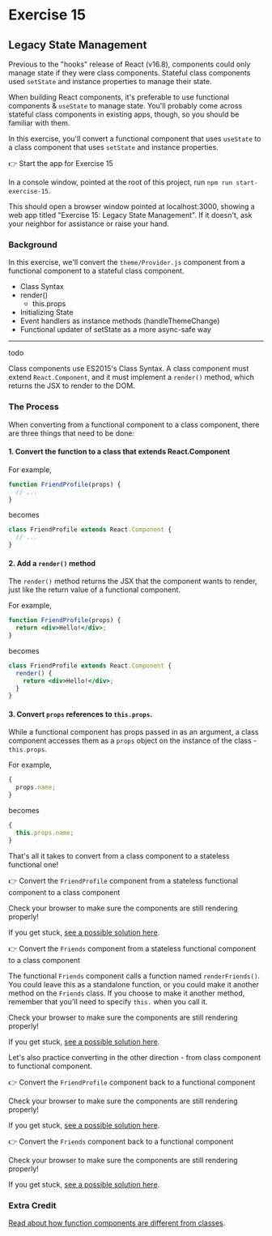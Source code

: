 # Exercise 15

## Legacy State Management

Previous to the "hooks" release of React (v16.8), components could only manage state if they were class components. Stateful class components used `setState` and instance properties to manage their state.

When building React components, it's preferable to use functional components & `useState` to manage state. You'll probably come across stateful class components in existing apps, though, so you should be familiar with them.

In this exercise, you'll convert a functional component that uses `useState` to a class component that uses `setState` and instance properties.

👉 Start the app for Exercise 15

In a console window, pointed at the root of this project, run `npm run start-exercise-15`.

This should open a browser window pointed at localhost:3000, showing a web app titled "Exercise 15: Legacy State Management". If it doesn't, ask your neighbor for assistance or raise your hand.

### Background

In this exercise, we'll convert the `theme/Provider.js` component from a functional component to a stateful class component.

- Class Syntax
- render()
  - this.props
- Initializing State
- Event handlers as instance methods (handleThemeChange)
- Functional updater of setState as a more async-safe way

---

todo

Class components use ES2015's Class Syntax. A class component must extend `React.Component`, and it must implement a `render()` method, which returns the JSX to render to the DOM.

### The Process

When converting from a functional component to a class component, there are three things that need to be done:

#### 1. Convert the function to a class that extends React.Component

For example,

```jsx
function FriendProfile(props) {
  // ...
}
```

becomes

```jsx
class FriendProfile extends React.Component {
  // ...
}
```

#### 2. Add a `render()` method

The `render()` method returns the JSX that the component wants to render, just like the return value of a functional component.

For example,

```jsx
function FriendProfile(props) {
  return <div>Hello!</div>;
}
```

becomes

```jsx
class FriendProfile extends React.Component {
  render() {
    return <div>Hello!</div>;
  }
}
```

#### 3. Convert `props` references to `this.props`.

While a functional component has props passed in as an argument, a class component accesses them as a `props` object on the instance of the class - `this.props`.

For example,

```jsx
{
  props.name;
}
```

becomes

```jsx
{
  this.props.name;
}
```

That's all it takes to convert from a class component to a stateless functional one!

👉 Convert the `FriendProfile` component from a stateless functional component to a class component

Check your browser to make sure the components are still rendering properly!

If you get stuck, [see a possible solution here](./SOLUTIONS.md#friendprofile-to-class).

👉 Convert the `Friends` component from a stateless functional component to a class component

The functional `Friends` component calls a function named `renderFriends()`. You could leave this as a standalone function, or you could make it another method on the `Friends` class. If you choose to make it another method, remember that you'll need to specify `this.` when you call it.

Check your browser to make sure the components are still rendering properly!

If you get stuck, [see a possible solution here](./SOLUTIONS.md#friends-to-class).

Let's also practice converting in the other direction - from class component to functional component.

👉 Convert the `FriendProfile` component back to a functional component

Check your browser to make sure the components are still rendering properly!

If you get stuck, [see a possible solution here](./SOLUTIONS.md#friendprofile-to-functional).

👉 Convert the `Friends` component back to a functional component

Check your browser to make sure the components are still rendering properly!

If you get stuck, [see a possible solution here](./SOLUTIONS.md#friends-to-functional).

### Extra Credit

[Read about how function components are different from classes](https://overreacted.io/how-are-function-components-different-from-classes/).
